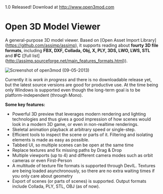 1.0 Released! Download at http://www.open3mod.com

Open 3D Model Viewer 
========

A general-purpose 3D model viewer. Based on 
[Open Asset Import Library] (https://github.com/assimp/assimp), it supports 
reading about __fourty 3D file formats__, including __FBX, DXF, Collada, Obj, X, PLY, 3DS, LWO, LWS, STL__ 
and  __IFC__ ([full list] (http://assimp.sourceforge.net/main_features_formats.html)).

![Screenshot of open3mod (09-05-2013)](http://s1.directupload.net/images/130509/44lqi4p9.png)

Currently it is  _work in progress_ and there is no downloadable release yet, but the latest source
versions are good for productive use. At the time being only Windows is supported even though the 
long-term goal is to be platform-independent (through Mono).

__Some key features:__

 - Powerful 3D preview that leverages modern rendering and lighting technologies and thus gives a good impression of how
   scenes would look in a modern 3D game, or even in non-realtime renderings.
 - Skeletal animation playback at arbitrary speed or single-step.
 - Efficient tools to inspect the scene or parts of it. Filtering and isolating elements is made as easy as possible.
 - Tabbed UI, so multiple scenes can be open at the same time
 - Replace textures and fix missing paths by Drag & Drop
 - Multiple viewports (up to 4) and different camera modes such as orbit cameras or even First-Person
 - A multitude of texture file formats is supported through DevIL. Textures are being loaded asynchronously, so there
   are no extra waiting times if you only care about geometry
 - Export of scenes (or parts of scenes) is supported. Output formats include Collada, PLY, STL, OBJ 
   (as of now).


